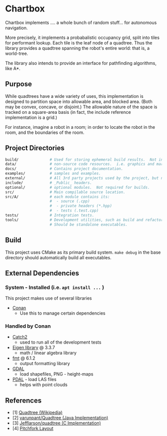 Chartbox 
===============================================================

Chartbox implements .... a whole bunch of random stuff... for autonomous navigation.

More precisely, it implements a probabalistic occupancy grid, split into tiles for performant lookup.  Each tile is the leaf node of a quadtree.  Thus the library provides a quadtree spanning the robot's entire world: that is, a world-tree.

The library also intends to provide an interface for pathfinding algorithms, like A*. 

Purpose
-------

While quadtrees have a wide variety of uses, this implementation is designed to partition space into allowable area, and blocked area.  (Both may be convex, concave, or disjoint.)  The allowable nature of the space is tracked on a square-area basis (in fact, the include reference implementation is a grid.)

For instance, imagine a robot in a room; in order to locate the robot in the room, and the boundaries of the room.

Project Directories
-------------------
``` bash
build/              # Used for storing ephemeral build results.  Not in version control.
data/               # non-source code resources.  i.e. graphics and markup files
docs/               # Contains project documentation.
examples/           # samples and examples.
external/           # All 3rd party projects used by the project, but not edited / maintained
include/            # _Public_ headers.
optional/           # optional modules.  Not required for builds.
src/                # Main compilable source location.
src/A/              # each module contains its: 
                    #  - source (.cpp)
                    #  - private headers (*.hpp)
                    #  - tests (.test.cpp)
tests/              # Integration tests.
tools/              # Development utilities, such as build and refactoring scripts.
                    # Should be standalone executables.
```


Build
-----
This project uses CMake as its primary build system. `make debug` in the base directory should automatically build all executables.


External Dependencies
-----

### System - Installed (i.e. `apt install ...` )

This project makes use of several libraries
<!-- - [Flatbuffers](https://google.github.io/flatbuffers/)
    - Used for tile serialization -->
- [Conan](https://docs.conan.io/en/latest/introduction.html)
    - Use this to manage certain dependencies 

### Handled by Conan
- [Catch2](https://github.com/catchorg/Catch2) 
    - used to run all of the development tests
- [Eigen library](http://eigen.tuxfamily.org/index.php) @ 3.3.7
    - math / linear algebra library
- [fmt](https://github.com/fmtlib/fmt) @ 6.1.2 
    - output formatting library
- [GDAL](https://gdal.org/)
    - load shapefiles, PNG - height-maps 
- [PDAL](https://pdal.io/) - load LAS files
    - helps with point clouds


References
----------
- [1] [Quadtree (Wikipedia)](http://en.wikipedia.org/wiki/Quadtree)
- [2] [varunpant/Quadtree (Java Implementation)](https://github.com/varunpant/Quadtree)
- [3] [Jefflarson/quadtree (C Implementation)](https://github.com/thejefflarson/quadtree)
- [4] [Pitchfork Layout](https://github.com/vector-of-bool/pitchfork/)

